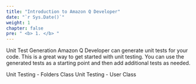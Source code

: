 ```yaml
---
title: "Introduction to Amazon Q Developer"
date: "`r Sys.Date()`"
weight: 1
chapter: false
pre: " <b> 1. </b> "
---
```


Unit Test Generation
Amazon Q Developer can generate unit tests for your code. This is a great way to get started with unit testing. You can use the generated tests as a starting point and then add additional tests as needed.

Unit Testing - Folders Class
Unit Testing - User Class